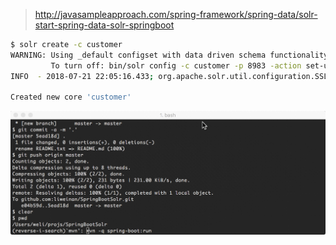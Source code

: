 > http://javasampleapproach.com/spring-framework/spring-data/solr-start-spring-data-solr-springboot

```bash
$ solr create -c customer
WARNING: Using _default configset with data driven schema functionality. NOT RECOMMENDED for production use.
         To turn off: bin/solr config -c customer -p 8983 -action set-user-property -property update.autoCreateFields -value false
INFO  - 2018-07-21 22:05:16.433; org.apache.solr.util.configuration.SSLCredentialProviderFactory; Processing SSL Credential Provider chain: env;sysprop

Created new core 'customer'
```


![](https://github.com/liweinan/SpringBootSolr/blob/master/2018-07-21%208.27.05%20PM.gif)
